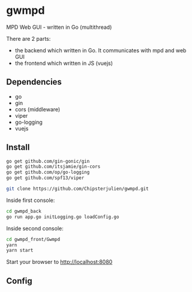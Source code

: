 # gwmpd
MPD Web GUI - written in Go (multithread)

There are 2 parts:
* the backend which written in Go. It communicates with mpd and web GUI
* the frontend which written in JS (vuejs)

## Dependencies
* go
* gin
* cors (middleware)
* viper
* go-logging
* vuejs

## Install
```sh
go get github.com/gin-gonic/gin
go get github.com/itsjamie/gin-cors
go get github.com/op/go-logging
go get github.com/spf13/viper

git clone https://github.com/Chipsterjulien/gwmpd.git
```
Inside first console:
```sh
cd gwmpd_back
go run app.go initLogging.go loadConfig.go
```

Inside second console:
```sh
cd gwmpd_front/Gwmpd
yarn
yarn start
```

Start your browser to [http://localhost:8080](http://localhost:8080)

## Config
